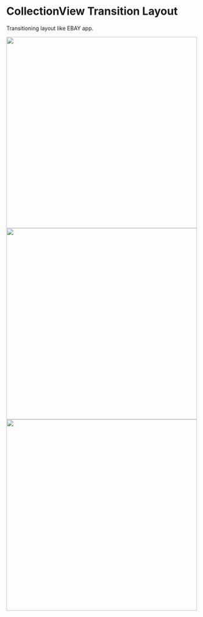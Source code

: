 <h1>CollectionView Transition Layout</h1>
<p>Transitioning layout like EBAY app.</p>
<div style="text-align: justify;">
<img style="display: inline-block;" class="column" src="https://cloud.githubusercontent.com/assets/5992573/24753169/3a43812a-1afb-11e7-864d-983a91b432ce.png" height="500" />
<img style="display: inline-block;"  src="https://cloud.githubusercontent.com/assets/5992573/24753167/3a3eb636-1afb-11e7-9cf0-c8bf2f9b1c4d.png" height="500" />
<img style="display: inline-block;"  src="https://cloud.githubusercontent.com/assets/5992573/24753168/3a3fe61e-1afb-11e7-87d0-058a357373d4.png" height="500" />
</div>
